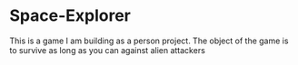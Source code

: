 # Space-Explorer
This is a game I am building as a person project. The object of the game is to survive as long as you can against alien attackers

